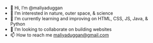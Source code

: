 - 👋 Hi, I’m @maliyaduggan
- 👀 I’m interested in nature, outer space, & science
- 🌱 I’m currently learning and improving on HTML, CSS, JS, Java, & Python
- 💞️ I’m looking to collaborate on building websites 
- 📫 How to reach me maliyaduggan@gmail.com

<!---
maliyaduggan/maliyaduggan is a ✨ special ✨ repository because its `README.md` (this file) appears on your GitHub profile.
You can click the Preview link to take a look at your changes.
--->
